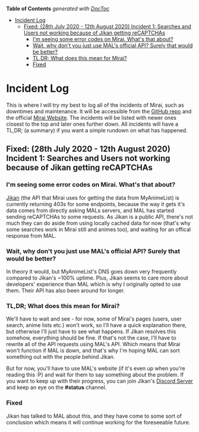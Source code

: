 <!-- START doctoc generated TOC please keep comment here to allow auto update -->
<!-- DON'T EDIT THIS SECTION, INSTEAD RE-RUN doctoc TO UPDATE -->

**Table of Contents** _generated with [DocToc](https://github.com/thlorenz/doctoc)_

- [Incident Log](#incident-log)
  - [Fixed: (28th July 2020 - 12th August 2020) Incident 1: Searches and Users not working because of Jikan getting reCAPTCHAs](#fixed-28th-july-2020---12th-august-2020-incident-1-searches-and-users-not-working-because-of-jikan-getting-recaptchas)
    - [I'm seeing some error codes on Mirai. What's that about?](#im-seeing-some-error-codes-on-mirai-whats-that-about)
    - [Wait, why don't you just use MAL's official API? Surely that would be better?](#wait-why-dont-you-just-use-mals-official-api-surely-that-would-be-better)
    - [TL,DR; What does this mean for Mirai?](#tldr-what-does-this-mean-for-mirai)
    - [Fixed](#fixed)

<!-- END doctoc generated TOC please keep comment here to allow auto update -->

# Incident Log

This is where I will try my best to log all of the incidents of Mirai, such as downtimes and maintenance. It will be accessible from the [GitHub repo](https://github.com/Jabster28/mirai/blob/master/INCIDENTS.md#incident-log) and the official [Mirai Website](https://mal-mirai.web.app/incidents). The incidents will be listed with newer ones closest to the top and later ones further down. All incidents will have a TL,DR; (a summary) if you want a simple rundown on what has happened.

## Fixed: (28th July 2020 - 12th August 2020) Incident 1: Searches and Users not working because of Jikan getting reCAPTCHAs

### I'm seeing some error codes on Mirai. What's that about?

[Jikan](https://jikan.moe) (the API that Mirai uses for getting the data from MyAnimeList) is currently returning 403s for some endpoints, because the way it gets it's data comes from directly asking MALs servers, and MAL has started sending reCAPTCHAs to some requests. As Jikan is a public API, there's not much they can do aside from using locally cached data for now (that's why some searches work in Mirai still and animes too), and waiting for an offical response from MAL.

### Wait, why don't you just use MAL's official API? Surely that would be better?

In theory it would, but MyAnimeList's DNS goes down very frequently compared to Jikan's ~100% uptime. Plus, Jikan seems to care more about developers' experience than MAL which is why I originally opted to use them. Their API has also been around for longer.

### TL,DR; What does this mean for Mirai?

We'll have to wait and see - for now, some of Mirai's pages (users, user search, anime lists etc.) won't work, so I'll have a quick explanation there, but otherwise I'll just have to see what happens. If Jikan resolves this somehow, everything should be fine. If that's not the case, I'll have to rewrite all of the API requests using MAL's API. Which means that Mirai won't function if MAL is down, and that's why I'm hoping MAL can sort something out with the people behind Jikan.

But for now, you'll have to use MAL's website (if it's even up when you're reading this :P) and wait for them to say something about the problem. If you want to keep up with their progress, you can join Jikan's [Discord Server](http://discord.jikan.moe) and keep an eye on the **#status** channel.

### Fixed

Jikan has talked to MAL about this, and they have come to some sort of conclusion which means it will continue working for the foreseeable future.
